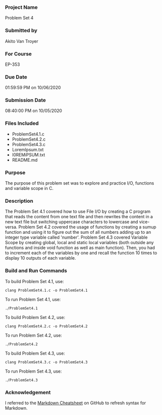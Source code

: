 ### Project Name
Problem Set 4

### Submitted by 
Akito Van Troyer 

### For Course
EP-353 

### Due Date
01:59:59 PM on 10/06/2020 

### Submission Date 
08:40:00 PM on 10/05/2020 

### Files Included
* ProblemSet4.1.c
* ProblemSet4.2.c
* ProblemSet4.3.c
* LoremIpsum.txt
* l0REMiPSUM.txt
* README.md

### Purpose
The purpose of this problem set was to explore and practice I/O, functions and variable scope in C. 

### Description 
The Problem Set 4.1 covered how to use File I/O by creating a C program that reads the content from one text file and then rewrites the content in a new text file but switching uppercase characters to lowercase and vice-versa. Problem Set 4.2 covered the usage of functions by creating a sumup function and using it to figure out the sum of all numbers adding up to an integer type variable called 'number'. Problem Set 4.3 covered Variable Scope by creating global, local and static local variables (both outside any functions and inside void function as well as main function). Then, you had to increment each of the variables by one and recall the function 10 times to display 10 outputs of each variable. 

### Build and Run Commands
To build Problem Set 4.1, use: 

`clang ProblemSet4.1.c -o ProblemSet4.1`

To run Problem Set 4.1, use: 

`./ProblemSet4.1`

To build Problem Set 4.2, use: 

`clang ProblemSet4.2.c -o ProblemSet4.2`

To run Problem Set 4.2, use: 

`./ProblemSet4.2`

To build Problem Set 4.3, use: 

`clang ProblemSet4.3.c -o ProblemSet4.3`

To run Problem Set 4.3, use: 

`./ProblemSet4.3`

### Acknowledgement

I referred to the [Markdown Cheatsheet](https://github.com/adam-p/markdown-here/wiki/Markdown-Cheatsheet) on GitHub to refresh syntax for Markdown. 

